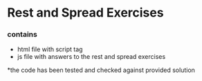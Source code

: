 # Rest and Spread Exercises 
### contains 
- html file with script tag
- js file with answers to the rest and spread exercises

*the code has been tested and checked against provided solution
